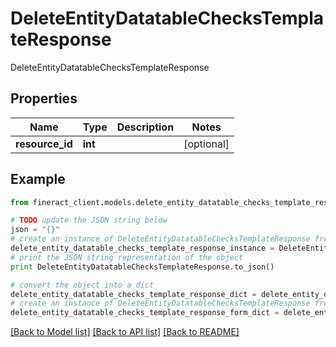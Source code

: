 # DeleteEntityDatatableChecksTemplateResponse

DeleteEntityDatatableChecksTemplateResponse

## Properties

Name | Type | Description | Notes
------------ | ------------- | ------------- | -------------
**resource_id** | **int** |  | [optional] 

## Example

```python
from fineract_client.models.delete_entity_datatable_checks_template_response import DeleteEntityDatatableChecksTemplateResponse

# TODO update the JSON string below
json = "{}"
# create an instance of DeleteEntityDatatableChecksTemplateResponse from a JSON string
delete_entity_datatable_checks_template_response_instance = DeleteEntityDatatableChecksTemplateResponse.from_json(json)
# print the JSON string representation of the object
print DeleteEntityDatatableChecksTemplateResponse.to_json()

# convert the object into a dict
delete_entity_datatable_checks_template_response_dict = delete_entity_datatable_checks_template_response_instance.to_dict()
# create an instance of DeleteEntityDatatableChecksTemplateResponse from a dict
delete_entity_datatable_checks_template_response_form_dict = delete_entity_datatable_checks_template_response.from_dict(delete_entity_datatable_checks_template_response_dict)
```
[[Back to Model list]](../README.md#documentation-for-models) [[Back to API list]](../README.md#documentation-for-api-endpoints) [[Back to README]](../README.md)


